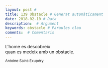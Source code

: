 ```yaml
---
layout: post #
title: 139 Obstacle # Generat automàticament
date: 2018-02-10 # Data
description:  # Argument
keywords: obstacle # Paraules clau
coments:  # Comentaris
---
```


L'home es descobreix <br />
quan es medeix amb un obstacle. <br />

<small>Antoine Saint-Exupéry</small>
